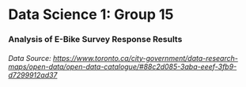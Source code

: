 # Data Science 1: Group 15 
### Analysis of E-Bike Survey Response Results
###### Data Source: https://www.toronto.ca/city-government/data-research-maps/open-data/open-data-catalogue/#88c2d085-3aba-eeef-3fb9-d7299912ad37

